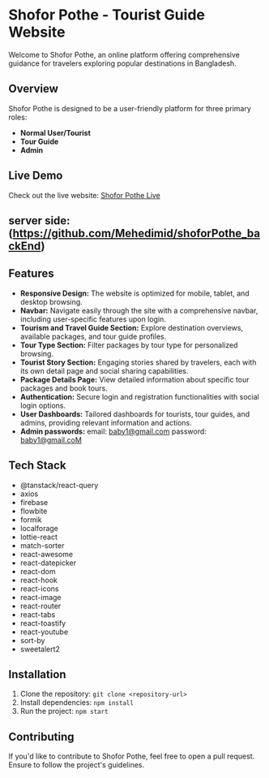 # Shofor Pothe - Tourist Guide Website

Welcome to Shofor Pothe, an online platform offering comprehensive guidance for travelers exploring popular destinations in Bangladesh.

## Overview

Shofor Pothe is designed to be a user-friendly platform for three primary roles: 

- **Normal User/Tourist**
- **Tour Guide**
- **Admin**

## Live Demo

Check out the live website: [Shofor Pothe Live](https://assignment-12-d99e7.web.app/)

## server side: (https://github.com/Mehedimid/shoforPothe_backEnd)

## Features

- **Responsive Design:** The website is optimized for mobile, tablet, and desktop browsing.
- **Navbar:** Navigate easily through the site with a comprehensive navbar, including user-specific features upon login.
- **Tourism and Travel Guide Section:** Explore destination overviews, available packages, and tour guide profiles.
- **Tour Type Section:** Filter packages by tour type for personalized browsing.
- **Tourist Story Section:** Engaging stories shared by travelers, each with its own detail page and social sharing capabilities.
- **Package Details Page:** View detailed information about specific tour packages and book tours.
- **Authentication:** Secure login and registration functionalities with social login options.
- **User Dashboards:** Tailored dashboards for tourists, tour guides, and admins, providing relevant information and actions.
- **Admin passwords:** email: baby1@gmail.com    password: baby1@gmail.coM

## Tech Stack

- @tanstack/react-query
- axios
- firebase
- flowbite
- formik
- localforage
- lottie-react
- match-sorter
- react-awesome
- react-datepicker
- react-dom
- react-hook
- react-icons
- react-image
- react-router
- react-tabs
- react-toastify
- react-youtube
- sort-by
- sweetalert2

## Installation

1. Clone the repository: `git clone <repository-url>`
2. Install dependencies: `npm install`
3. Run the project: `npm start`

## Contributing

If you'd like to contribute to Shofor Pothe, feel free to open a pull request. Ensure to follow the project's guidelines.


